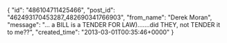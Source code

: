  {
   "id": "486104711425466",
   "post_id": "462493170453287_482690341766903",
   "from_name": "Derek Moran",
   "message": "... a BILL is a TENDER FOR LAW).......did THEY, not TENDER it to me??",
   "created_time": "2013-03-01T00:35:46+0000"
 }
